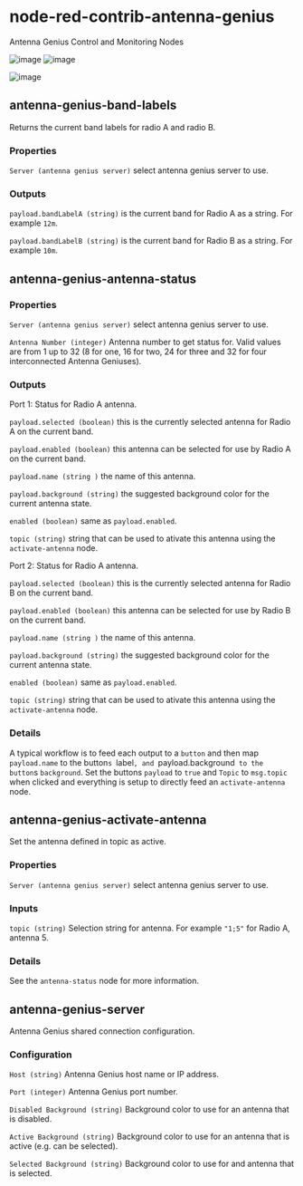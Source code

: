 # node-red-contrib-antenna-genius
Antenna Genius Control and Monitoring Nodes

![image](https://user-images.githubusercontent.com/7033002/148489952-edbf4307-ab57-4801-b963-337c03b2b095.png) ![image](https://user-images.githubusercontent.com/7033002/148489672-9e2c03e0-a968-4c2f-9dc7-923c5423fad7.png)

![image](https://user-images.githubusercontent.com/7033002/148489839-dba01b50-9f02-4a23-a521-41db6acc96a8.png)

## antenna-genius-band-labels

Returns the current band labels for radio A and radio B.

### Properties

`Server (antenna genius server)` select antenna genius server to use.

### Outputs

`payload.bandLabelA (string)` is the current band for Radio A as a string. For example `12m`.

`payload.bandLabelB (string)` is the current band for Radio B as a string. For example `10m`.

## antenna-genius-antenna-status

### Properties

`Server (antenna genius server)` select antenna genius server to use.

`Antenna Number (integer)` Antenna number to get status for. Valid values are from 1 up to 32 (8 for one, 16 for two, 24 for three and 32 for four interconnected Antenna Geniuses).

### Outputs

Port 1: Status for Radio A antenna.

`payload.selected (boolean)` this is the currently selected antenna for Radio A on the current band. 

`payload.enabled (boolean)` this antenna can be selected for use by Radio A on the current band.

`payload.name (string )` the name of this antenna.

`payload.background (string)` the suggested background color for the current antenna state.

`enabled (boolean)` same as `payload.enabled`.

`topic (string)` string that can be used to ativate this antenna using the `activate-antenna` node.

Port 2: Status for Radio A antenna.

`payload.selected (boolean)` this is the currently selected antenna for Radio B on the current band. 

`payload.enabled (boolean)` this antenna can be selected for use by Radio B on the current band.

`payload.name (string )` the name of this antenna.

`payload.background (string)` the suggested background color for the current antenna state.

`enabled (boolean)` same as `payload.enabled`.

`topic (string)` string that can be used to ativate this antenna using the `activate-antenna` node.

### Details

A typical workflow is to feed each output to a `button` and then map `payload.name` to the button`s `label`, and `payload.background` to the button`s `background`. Set the buttons `payload` to `true` and `Topic` to `msg.topic` when clicked and everything is setup to directly feed an `activate-antenna` node.

## antenna-genius-activate-antenna

Set the antenna defined in topic as active.

### Properties

`Server (antenna genius server)` select antenna genius server to use.

### Inputs

`topic (string)` Selection string for antenna. For example `"1;5"` for Radio A, antenna 5.

### Details

See the `antenna-status` node for more information.

## antenna-genius-server

Antenna Genius shared connection configuration.

### Configuration

`Host (string)` Antenna Genius host name or IP address.

`Port (integer)` Antenna Genius port number.

`Disabled Background (string)` Background color to use for an antenna that is disabled.

`Active Background (string)` Background color to use for an antenna that is active (e.g. can be selected).

`Selected Background (string)` Background color to use for and antenna that is selected.






